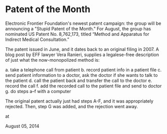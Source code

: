 # Patent of the Month
Electronic Frontier Foundation's newest patent campaign: the group will be announcing a "Stupid Patent of the Month." For August, the group has nominated US Patent No. 8,762,173, titled “Method and Apparatus for Indirect Medical Consultation.”

The patent issued in June, and it dates back to an original filing in 2007. A blog post by EFF lawyer Vera Ranieri, supplies a legalese-free description of just what the now-monopolized method is:

a. take a telephone call from patient
b. record patient info in a patient file
c. send patient information to a doctor, ask the doctor if she wants to talk to the patient
d. call the patient back and transfer the call to the doctor
e. record the call
f. add the recorded call to the patient file and send to doctor
g. do steps a–f with a computer

The original patent actually just had steps A-F, and it was appropriately rejected. Then, step G was added, and the rejection went away.








at

August 05, 2014















